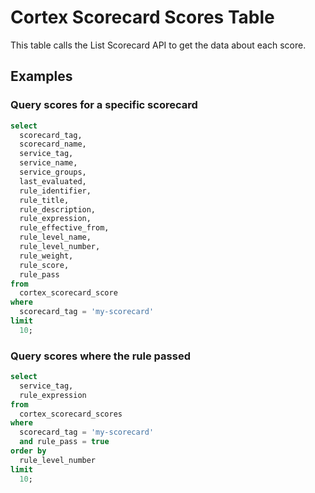 # Cortex Scorecard Scores Table

This table calls the List Scorecard API to get the data about each score. 

## Examples

### Query scores for a specific scorecard

```sql
select
  scorecard_tag,
  scorecard_name,
  service_tag,
  service_name,
  service_groups,
  last_evaluated,
  rule_identifier,
  rule_title,
  rule_description,
  rule_expression,
  rule_effective_from,
  rule_level_name,
  rule_level_number,
  rule_weight,
  rule_score,
  rule_pass 
from
  cortex_scorecard_score
where
  scorecard_tag = 'my-scorecard'
limit 
  10;
```

### Query scores where the rule passed

```sql
select
  service_tag,
  rule_expression
from
  cortex_scorecard_scores
where
  scorecard_tag = 'my-scorecard' 
  and rule_pass = true 
order by
  rule_level_number
limit 
  10;
```
